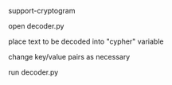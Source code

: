 support-cryptogram

open decoder.py

place text to be decoded into "cypher" variable

change key/value pairs as necessary

run decoder.py
